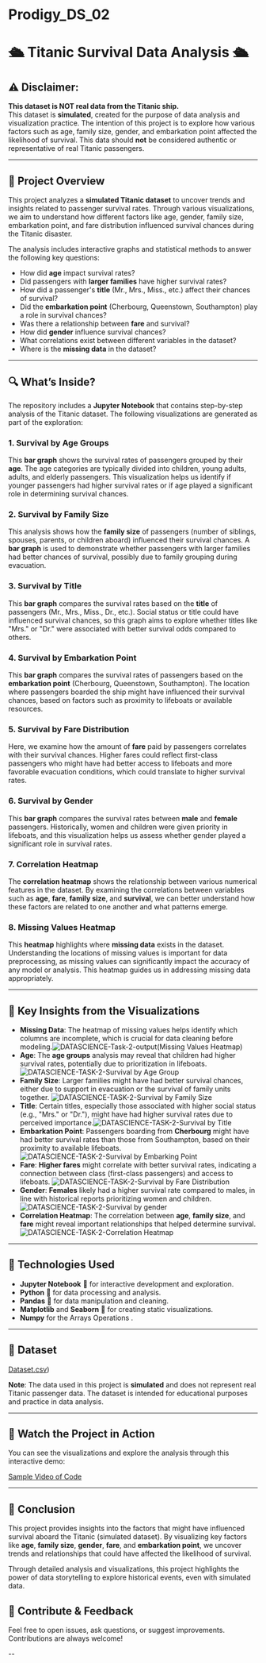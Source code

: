 # Prodigy_DS_02
# 🛳️ Titanic Survival Data Analysis 🛳️

## ⚠️ Disclaimer:  
**This dataset is NOT real data from the Titanic ship.**  
This dataset is **simulated**, created for the purpose of data analysis and visualization practice. The intention of this project is to explore how various factors such as age, family size, gender, and embarkation point affected the likelihood of survival. This data should **not** be considered authentic or representative of real Titanic passengers.

---

## 🚀 Project Overview  
This project analyzes a **simulated Titanic dataset** to uncover trends and insights related to passenger survival rates. Through various visualizations, we aim to understand how different factors like age, gender, family size, embarkation point, and fare distribution influenced survival chances during the Titanic disaster.

The analysis includes interactive graphs and statistical methods to answer the following key questions:

- How did **age** impact survival rates?
- Did passengers with **larger families** have higher survival rates?
- How did a passenger's **title** (Mr., Mrs., Miss., etc.) affect their chances of survival?
- Did the **embarkation point** (Cherbourg, Queenstown, Southampton) play a role in survival chances?
- Was there a relationship between **fare** and survival?
- How did **gender** influence survival chances?
- What correlations exist between different variables in the dataset?
- Where is the **missing data** in the dataset?

---

## 🔍 What’s Inside?  
The repository includes a **Jupyter Notebook** that contains step-by-step analysis of the Titanic dataset. The following visualizations are generated as part of the exploration:

### 1. **Survival by Age Groups**  
This **bar graph** shows the survival rates of passengers grouped by their **age**. The age categories are typically divided into children, young adults, adults, and elderly passengers. This visualization helps us identify if younger passengers had higher survival rates or if age played a significant role in determining survival chances.

### 2. **Survival by Family Size**  
This analysis shows how the **family size** of passengers (number of siblings, spouses, parents, or children aboard) influenced their survival chances. A **bar graph** is used to demonstrate whether passengers with larger families had better chances of survival, possibly due to family grouping during evacuation.

### 3. **Survival by Title**  
This **bar graph** compares the survival rates based on the **title** of passengers (Mr., Mrs., Miss., Dr., etc.). Social status or title could have influenced survival chances, so this graph aims to explore whether titles like "Mrs." or "Dr." were associated with better survival odds compared to others.

### 4. **Survival by Embarkation Point**  
This **bar graph** compares the survival rates of passengers based on the **embarkation point** (Cherbourg, Queenstown, Southampton). The location where passengers boarded the ship might have influenced their survival chances, based on factors such as proximity to lifeboats or available resources.

### 5. **Survival by Fare Distribution**  
Here, we examine how the amount of **fare** paid by passengers correlates with their survival chances. Higher fares could reflect first-class passengers who might have had better access to lifeboats and more favorable evacuation conditions, which could translate to higher survival rates.

### 6. **Survival by Gender**  
This **bar graph** compares the survival rates between **male** and **female** passengers. Historically, women and children were given priority in lifeboats, and this visualization helps us assess whether gender played a significant role in survival rates.

### 7. **Correlation Heatmap**  
The **correlation heatmap** shows the relationship between various numerical features in the dataset. By examining the correlations between variables such as **age**, **fare**, **family size**, and **survival**, we can better understand how these factors are related to one another and what patterns emerge.

### 8. **Missing Values Heatmap**  
This **heatmap** highlights where **missing data** exists in the dataset. Understanding the locations of missing values is important for data preprocessing, as missing values can significantly impact the accuracy of any model or analysis. This heatmap guides us in addressing missing data appropriately.

---

## 🌟 Key Insights from the Visualizations
- **Missing Data**: The heatmap of missing values helps identify which columns are incomplete, which is crucial for data cleaning before modeling.![DATASCIENCE-Task-2-output(Missing Values Heatmap)](https://github.com/user-attachments/assets/d344ad4f-ff96-4fad-823b-ca81072aa323)
- **Age**: The **age groups** analysis may reveal that children had higher survival rates, potentially due to prioritization in lifeboats.
  ![DATASCIENCE-TASK-2-Survival by Age Group](https://github.com/user-attachments/assets/a08420f9-e952-480b-84e2-5e8772df0134)
- **Family Size**: Larger families might have had better survival chances, either due to support in evacuation or the survival of family units together.
  ![DATASCIENCE-TASK-2-Survival by Family Size](https://github.com/user-attachments/assets/715c8e84-3bac-46e4-895f-b8b17a42073a)
- **Title**: Certain titles, especially those associated with higher social status (e.g., "Mrs." or "Dr."), might have had higher survival rates due to perceived importance.![DATASCIENCE-TASK-2-Survival by  Title](https://github.com/user-attachments/assets/43446a23-73f0-4915-a13a-de79dfd52620)
- **Embarkation Point**: Passengers boarding from **Cherbourg** might have had better survival rates than those from Southampton, based on their proximity to available lifeboats.![DATASCIENCE-TASK-2-Survival by Embarking Point](https://github.com/user-attachments/assets/ae797719-a6e1-4536-a325-bb03c2fc78af)
- **Fare**: **Higher fares** might correlate with better survival rates, indicating a connection between class (first-class passengers) and access to lifeboats. ![DATASCIENCE-TASK-2-Survival by Fare Distribution](https://github.com/user-attachments/assets/3a19cf6a-9790-4531-8db0-7f7065faad19)
- **Gender**: **Females** likely had a higher survival rate compared to males, in line with historical reports prioritizing women and children. ![DATASCIENCE-TASK-2-Survival by gender](https://github.com/user-attachments/assets/cd6df55e-c069-42b9-88a8-3a2e44597e04)
- **Correlation Heatmap**: The correlation between **age**, **family size**, and **fare** might reveal important relationships that helped determine survival.![DATASCIENCE-TASK-2-Correlation Heatmap](https://github.com/user-attachments/assets/871919e6-acf6-41d8-bed6-471d430501b6)

---

## 🧩 Technologies Used  
- **Jupyter Notebook** 📓 for interactive development and exploration.  
- **Python** 🐍 for data processing and analysis.  
- **Pandas** 🐼 for data manipulation and cleaning.  
- **Matplotlib** and **Seaborn** 🎨 for creating static visualizations.  
- **Numpy** for the Arrays Operations .

---

## 📁 Dataset  

[Dataset.csv](https://github.com/user-attachments/files/18085172/Dataset.csv))


**Note**: The data used in this project is **simulated** and does not represent real Titanic passenger data. The dataset is intended for educational purposes and practice in data analysis.  

---

## 🎥 Watch the Project in Action  
You can see the visualizations and explore the analysis through this interactive demo:



[Sample Video of Code](https://github.com/user-attachments/assets/339cc5c8-8eea-4367-aebe-883dc96cd28f)



---

## 🚀 Conclusion  
This project provides insights into the factors that might have influenced survival aboard the Titanic (simulated dataset). By visualizing key factors like **age**, **family size**, **gender**, **fare**, and **embarkation point**, we uncover trends and relationships that could have affected the likelihood of survival.  

Through detailed analysis and visualizations, this project highlights the power of data storytelling to explore historical events, even with simulated data.


## 💬 Contribute & Feedback  
Feel free to open issues, ask questions, or suggest improvements. Contributions are always welcome!

--
